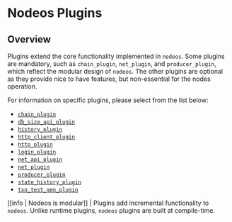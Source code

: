 # Nodeos Plugins

## Overview

Plugins extend the core functionality implemented in `nodeos`. Some plugins are mandatory, such as `chain_plugin`, `net_plugin`, and `producer_plugin`, which reflect the modular design of `nodeos`. The other plugins are optional as they provide nice to have features, but non-essential for the nodes operation.

For information on specific plugins, please select from the list below:

* [`chain_plugin`](chain_plugin/index.md)
* [`db_size_api_plugin`](db_size_api_plugin/index.md)
* [`history_plugin`](history_plugin/index.md)
* [`http_client_plugin`](http_client_plugin/index.md)
* [`http_plugin`](http_plugin/index.md)
* [`login_plugin`](login_plugin/index.md)
* [`net_api_plugin`](net_api_plugin/index.md)
* [`net_plugin`](net_plugin/index.md)
* [`producer_plugin`](producer_plugin/index.md)
* [`state_history_plugin`](state_history_plugin/index.md)
* [`txn_test_gen_plugin`](txn_test_gen_plugin)

[[info | Nodeos is modular]]
| Plugins add incremental functionality to `nodeos`. Unlike runtime plugins, `nodeos` plugins are built at compile-time.
